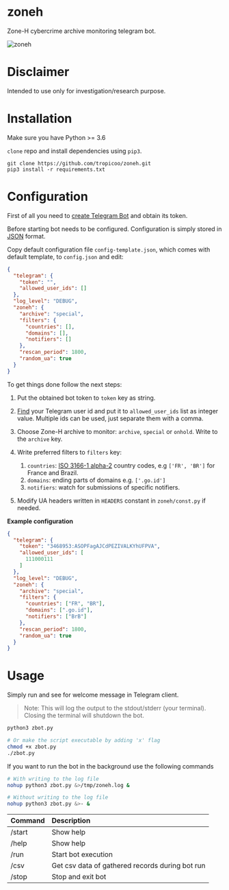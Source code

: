 zoneh
=====
Zone-H cybercrime archive monitoring telegram bot.

![zoneh](https://github.com/tropicoo/zoneh/blob/master/img/scr.png)

Disclaimer
==========
Intended to use only for investigation/research purpose.

Installation
============
Make sure you have Python >= 3.6

`clone` repo and install dependencies using `pip3`.

```
git clone https://github.com/tropicoo/zoneh.git
pip3 install -r requirements.txt
```

Configuration
=============
First of all you need to [create Telegram Bot](https://core.telegram.org/bots#6-botfather)
 and obtain its token.

Before starting bot needs to be configured.
Configuration is simply stored in [JSON](https://spring.io/understanding/JSON#structure) 
format.

Copy default configuration file `config-template.json`, which comes with default template,
to `config.json` and edit:
```json
{
  "telegram": {
    "token": "",
    "allowed_user_ids": []
  },
  "log_level": "DEBUG",
  "zoneh": {
    "archive": "special",
    "filters": {
      "countries": [],
      "domains": [],
      "notifiers": []
    },
    "rescan_period": 1800,
    "random_ua": true
  }
}

```

To get things done follow the next steps:
1. Put the obtained bot token to `token` key as string.
2. [Find](https://stackoverflow.com/a/32777943) your Telegram user id
and put it to `allowed_user_ids` list as integer value. Multiple ids can
be used, just separate them with a comma.
3. Choose Zone-H archive to monitor: `archive`, `special` or `onhold`. Write to
the `archive` key.
4. Write preferred filters to `filters` key:
    1. `countries`: [ISO 3166-1 alpha-2](https://en.wikipedia.org/wiki/ISO_3166-1_alpha-2)
    country codes, e.g `['FR', 'BR']` for France and Brazil.
    2. `domains`: ending parts of domains e.g. `['.go.id']`
    3. `notifiers`: watch for submissions of specific notifiers.
   
5. Modify UA headers written in `HEADERS` constant in `zoneh/const.py` if needed.

**Example configuration**
```json
{
  "telegram": {
    "token": "3468953:ASOPFagAJCdPEZIVALKYhUFPVA",
    "allowed_user_ids": [
      111000111
    ]
  },
  "log_level": "DEBUG",
  "zoneh": {
    "archive": "special",
    "filters": {
      "countries": ["FR", "BR"],
      "domains": [".go.id"],
      "notifiers": ["BrB"]
    },
    "rescan_period": 1800,
    "random_ua": true
  }
}
```

Usage
=====
Simply run and see for welcome message in Telegram client.
> Note: This will log the output to the stdout/stderr (your terminal). Closing
the terminal will shutdown the bot.
```bash
python3 zbot.py

# Or make the script executable by adding 'x' flag
chmod +x zbot.py
./zbot.py
```

If you want to run the bot in the background use the following commands
```bash
# With writing to the log file
nohup python3 zbot.py &>/tmp/zoneh.log &

# Without writing to the log file
nohup python3 zbot.py &>- &
```

| Command | Description                                      |
|:--------|:-------------------------------------------------|
| /start  | Show help                                        |
| /help   | Show help                                        |
| /run    | Start bot execution                              |
| /csv    | Get csv data of gathered records during bot run  |
| /stop   | Stop and exit bot                                |
